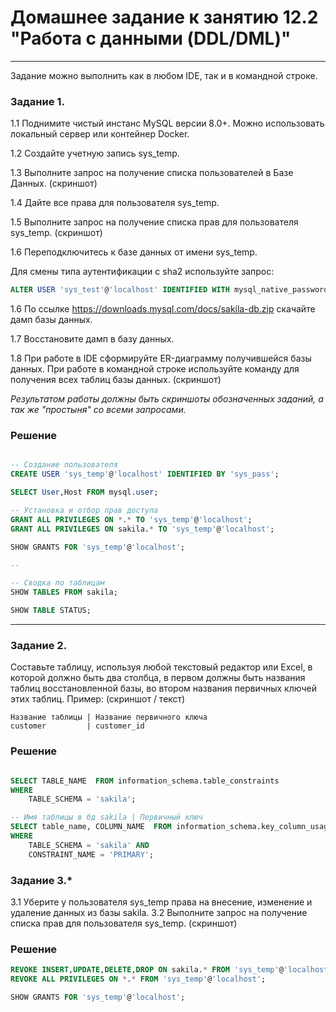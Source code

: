 # Домашнее задание к занятию 12.2 "Работа с данными (DDL/DML)"

---

Задание можно выполнить как в любом IDE, так и в командной строке.

### Задание 1.
1.1 Поднимите чистый инстанс MySQL версии 8.0+. Можно использовать локальный сервер или контейнер Docker.

1.2 Создайте учетную запись sys_temp. 

1.3 Выполните запрос на получение списка пользователей в Базе Данных. (скриншот)

1.4 Дайте все права для пользователя sys_temp. 

1.5 Выполните запрос на получение списка прав для пользователя sys_temp. (скриншот)

1.6 Переподключитесь к базе данных от имени sys_temp.

Для смены типа аутентификации с sha2 используйте запрос: 
```sql
ALTER USER 'sys_test'@'localhost' IDENTIFIED WITH mysql_native_password BY 'password';
```
1.6 По ссылке https://downloads.mysql.com/docs/sakila-db.zip скачайте дамп базы данных.

1.7 Восстановите дамп в базу данных.

1.8 При работе в IDE сформируйте ER-диаграмму получившейся базы данных. При работе в командной строке используйте команду для получения всех таблиц базы данных. (скриншот)

*Результатом работы должны быть скриншоты обозначенных заданий, а так же "простыня" со всеми запросами.*


### Решение

```sql

-- Создание пользователя
CREATE USER 'sys_temp'@'localhost' IDENTIFIED BY 'sys_pass';

SELECT User,Host FROM mysql.user;

-- Установка и отбор прав доступа
GRANT ALL PRIVILEGES ON *.* TO 'sys_temp'@'localhost';
GRANT ALL PRIVILEGES ON sakila.* TO 'sys_temp'@'localhost';

SHOW GRANTS FOR 'sys_temp'@'localhost';

-- 

-- Сводка по таблицам
SHOW TABLES FROM sakila;

SHOW TABLE STATUS;

```


---

### Задание 2.
Составьте таблицу, используя любой текстовый редактор или Excel, в которой должно быть два столбца, в первом должны быть названия таблиц восстановленной базы, 
во втором названия первичных ключей этих таблиц. Пример: (скриншот / текст)
```
Название таблицы | Название первичного ключа
customer         | customer_id
```

### Решение

```sql

SELECT TABLE_NAME  FROM information_schema.table_constraints 
WHERE 
	TABLE_SCHEMA = 'sakila';

-- Имя таблицы в бд sakila | Первичный ключ
SELECT table_name, COLUMN_NAME  FROM information_schema.key_column_usage 
WHERE 
	TABLE_SCHEMA = 'sakila' AND 
	CONSTRAINT_NAME = 'PRIMARY';

```

### Задание 3.*
3.1 Уберите у пользователя sys_temp права на внесение, изменение и удаление данных из базы sakila.
3.2 Выполните запрос на получение списка прав для пользователя sys_temp. (скриншот)


### Решение

```sql
REVOKE INSERT,UPDATE,DELETE,DROP ON sakila.* FROM 'sys_temp'@'localhost';
REVOKE ALL PRIVILEGES ON *.* FROM 'sys_temp'@'localhost';

SHOW GRANTS FOR 'sys_temp'@'localhost';
```

